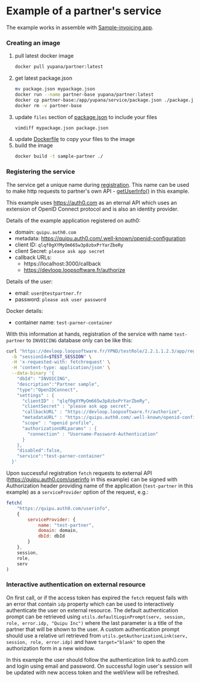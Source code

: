 # Example of a partner's service

The example works in assemble with [Sample-invoicing app](https://github.com/loopsoftware/sample-invoicing).
 
### Creating an image

 1. pull latest docker image 
    ```bash 
    docker pull yupana/partner:latest
    ```
 1. get latest package.json
    ```bash
    mv package.json mypackage.json
    docker run --name partner-base yupana/partner:latest
    docker cp partner-base:/app/yupana/service/package.json ./package.json
    docker rm -v partner-base
    ```
 1. update `files` section of [package.json](./package.json) to include your files
    ```bash
    vimdiff mypackage.json package.json
    ```
 1. update [Dockerfile](./Dockerfile) to copy your files to the image
 1. build the image
    ```bash
    docker build -t sample-partner ./
    ```  

### Registering the service

The service get a unique name during [registration](https://github.com/YupanaInc/Yupana-Framework/blob/build/2.2.1/documentation/external-applications.md#application-registration).
This name can be used to make http requests to partner's own API - 
[getUserInfo()](main.js#L44) in this example.

This example uses https://auth0.com as an eternal API which uses an extension of 
OpenID Connect protocol and is also an identity provider.

Details of the example application registered on auth0:

 - domain: `quipu.auth0.com`
 - metadata: https://quipu.auth0.com/.well-known/openid-configuration
 - client ID: `qlqf0gXYMyOm665w3p8zbxPrYarZbeRy`
 - client Secret: `please ask app secret`
 - callback URLs: 
   - https://localhost:3000/callback
   - https://devloop.loopsoftware.fr/authorize 

Details of the user:

  - email: `user@testpartner.fr`
  - password: `please ask user password`

Docker details:
  - container name: `test-parner-container`
   
With this information at hands, registration of the service with name `test-partner` 
to `INVOICING` database only can be  like this:

```bash
curl "https://devloop.loopsoftware.fr/YPND/testRole/2.2.1.1.2.3/app/register?name=test-partner&domain=main" \
  -b "sessionId=$TEST_SESSION" \
  -H 'x-requested-with: fetchrequest' \
  -H 'content-type: application/json' \
  --data-binary '{
    "dbId": "INVOICING",
    "description":"Partner sample",
    "type":"﻿OpenIDConnect",
    "settings" : {
      "clientID" : "qlqf0gXYMyOm665w3p8zbxPrYarZbeRy",
      "clientSecret" : "please ask app secret",
      "callbackURL" : "https://devloop.loopsoftware.fr/authorize",
      "metadataURL" : "https://quipu.auth0.com/.well-known/openid-configuration",
      "scope" : "openid profile",
      "authorizationURLparams" : {
        "connection" : "Username-Password-Authentication"
      }
    },
    "disabled":false,
    "service":"test-parner-container"
  }'
```

Upon successful registration `fetch` requests to external API 
(https://quipu.auth0.com/userinfo in this example) can be signed with 
Authorization header providing name of the application (`test-partner` 
in this example) as a `serviceProvider` option of the request, e.g.: 

```javascript
fetch(
    "https://quipu.auth0.com/userinfo", 
    {
        serviceProvider: {
            name: "test-partner",  
            domain: domain,
            dbId: dbId
        }
    },
    session,
    role,
    serv
)
```

### Interactive authentication on external resource

On first call, or if the access token has expired the `fetch` request fails with
an error that contain `idp` property which can be used to interactively authenticate 
the user on external resource. The default authentication prompt can be retrieved 
using `utils.defaultLoginPrompt(serv, session, role, error.idp, "Quipu Inc")` where 
the last parameter is a title of the partner that will be shown to the user.
A custom authentication prompt should use a relative url retrieved from
`utils.getAuthorizationLink(serv, session, role, error.idp)` and have `target="blank"` 
to open the authorization form in a new window. 

In this example the user should follow the authentication link to auth0.com and 
login using email and password. On successful login user's session will be updated 
with new access token and the webView will be refreshed. 
